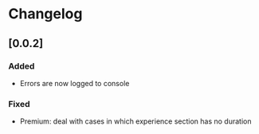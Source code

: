 # Changelog

## [0.0.2]

### Added
* Errors are now logged to console

### Fixed
* Premium: deal with cases in which experience section has no duration
